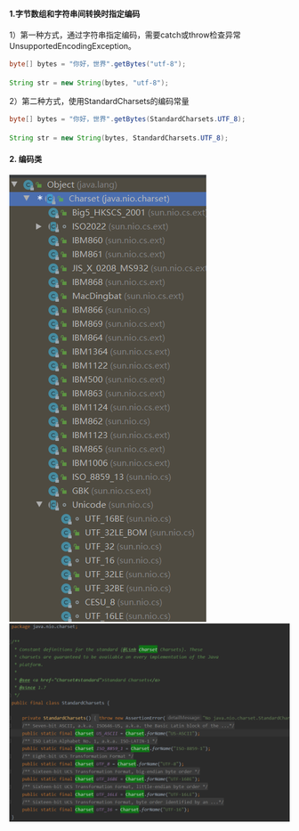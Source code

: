 #### 1.字节数组和字符串间转换时指定编码
1）第一种方式，通过字符串指定编码，需要catch或throw检查异常UnsupportedEncodingException。
```java
byte[] bytes = "你好，世界".getBytes("utf-8");

String str = new String(bytes, "utf-8");
```
2）第二种方式，使用StandardCharsets的编码常量
```java
byte[] bytes = "你好，世界".getBytes(StandardCharsets.UTF_8);

String str = new String(bytes, StandardCharsets.UTF_8);
```
#### 2. 编码类
![编码类](../../src/main/resources/picture/1240-20210115022052486.png)
![StandardCharsets类](../../src/main/resources/picture/1240-20210115022052553.png)

